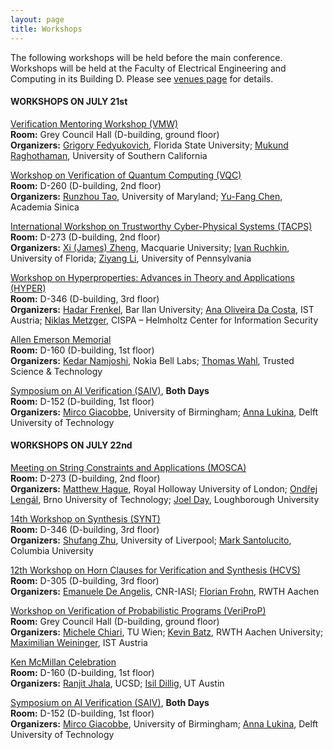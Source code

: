 ```yaml
---
layout: page
title: Workshops
---
```

The following workshops will be held before the main conference. Workshops will be held at the Faculty of Electrical Engineering and Computing in its Building D. Please see [venues page](https://conferences.i-cav.org/2025/venues/) for details.

#### WORKSHOPS ON JULY 21st
[Verification Mentoring Workshop (VMW)](https://conferences.i-cav.org/2025/mentoring/) <br>
**Room:** Grey Council Hall	(D-building, ground floor) <br>
**Organizers:** [Grigory Fedyukovich](mailto:grigory@cs.fsu.edu), Florida State University; [Mukund Raghothaman](mailto:raghotha@usc.edu), University of Southern California <br>

[Workshop on Verification of Quantum Computing (VQC)](https://verifiedqc.github.io/2025/cfp/) <br>
**Room:** D-260	(D-building, 2nd floor) <br>
**Organizers:** [Runzhou Tao]( mailto:rztao@umd.edu), University of Maryland; [Yu-Fang Chen](mailto:yfc@iis.sinica.edu.tw), Academia Sinica <br>

[International Workshop on Trustworthy Cyber-Physical Systems (TACPS)](https://www.tacps.org/) <br>
**Room:** D-273	(D-building, 2nd floor) <br>
**Organizers:** [Xi (James) Zheng](mailto:james.zheng@mq.edu.au), Macquarie University; [Ivan Ruchkin](mailto:iruchkin@ece.ufl.edu), University of Florida; [Ziyang Li](mailto:liby99@seas.upenn.edu), University of Pennsylvania <br>

[Workshop on Hyperproperties: Advances in Theory and Applications (HYPER)](https://hyperworkshop25.cispa.io/) <br>
**Room:** D-346	(D-building, 3rd floor) <br>
**Organizers:** [Hadar Frenkel](mailto:hadar.frenkel@biu.ac.il), Bar Ilan University; [Ana Oliveira Da Costa](mailto:ana.costa@ist.ac.at), IST Austria; [Niklas Metzger](mailto:niklas.metzger@cispa.de), CISPA – Helmholtz Center for Information Security <br>

[Allen Emerson Memorial](https://thomaswahl.github.io/EAE-Memorial-Symposium/) <br>
**Room:** D-160	(D-building, 1st floor) <br>
**Organizers:** [Kedar Namjoshi](mailto:kedar.namjoshi@nokia-bell-labs.com), Nokia Bell Labs; [Thomas Wahl](mailto:thomas.wahl.gm@gmail.com), Trusted Science & Technology <br>

[Symposium on AI Verification (SAIV)](https://www.aiverification.org/2025/), **Both Days** <br>
**Room:** D-152 (D-building, 1st floor) <br>
**Organizers:** [Mirco Giacobbe](mailto:m.giacobbe@bham.ac.uk), University of Birmingham; [Anna Lukina](mailto:A.Lukina@tudelft.nl), Delft University of Technology

#### WORKSHOPS ON JULY 22nd
[Meeting on String Constraints and Applications (MOSCA)](https://mosca2025.github.io/) <br>
**Room:** D-273	(D-building, 2nd floor) <br>
**Organizers:** [Matthew Hague](mailto:matthew.hague@rhul.ac.uk), Royal Holloway University of London; [Ondřej Lengál](mailto:lengal@fit.vut.cz), Brno University of Technology; [Joel Day](mailto:J.Day@lboro.ac.uk), Loughborough University <br>

[14th Workshop on Synthesis (SYNT)](https://synt2025.github.io/) <br>
**Room:** D-346	(D-building, 3rd floor) <br>
**Organizers:** [Shufang Zhu](mailto:shufang.zhu@liverpool.ac.uk), University of Liverpool; [Mark Santolucito](mailto:msantolu@barnard.edu), Columbia University <br>

[12th Workshop on Horn Clauses for Verification and Synthesis (HCVS)](https://www.sci.unich.it/hcvs25/) <br>
**Room:** D-305	(D-building, 3rd floor) <br>
**Organizers:** [Emanuele De Angelis](mailto:emanuele.deangelis@iasi.cnr.it), CNR-IASI; [Florian Frohn](mailto:florian.frohn@informatik.rwth-aachen.de), RWTH Aachen <br>

[Workshop on Verification of Probabilistic Programs (VeriProP)](https://veriprop.github.io/2025/) <br>
**Room:** Grey Council Hall	(D-building, ground floor) <br>
**Organizers:** [Michele Chiari](mailto:michele.chiari@tuwien.ac.at), TU Wien; [Kevin Batz](mailto:kevin.batz@cs.rwth-aachen.de), RWTH Aachen University; [Maximilian Weininger](maximilian.weininger@ist.ac.at), IST Austria <br>

[Ken McMillan Celebration](https://kenfest25.github.io/.) <br>
**Room:** D-160	(D-building, 1st floor) <br>
**Organizers:** [Ranjit Jhala](mailto:rjhala@ucsd.edu), UCSD; [Isil Dillig](mailto:isil@cs.utexas.edu), UT Austin <br>

[Symposium on AI Verification (SAIV)](https://www.aiverification.org/2025/), **Both Days** <br>
**Room:** D-152 (D-building, 1st floor) <br>
**Organizers:** [Mirco Giacobbe](mailto:m.giacobbe@bham.ac.uk), University of Birmingham; [Anna Lukina](mailto:A.Lukina@tudelft.nl), Delft University of Technology